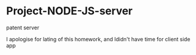 # Project-NODE-JS-server
patent server

I apologise for lating of this homework, and Ididn't have time for client side app
